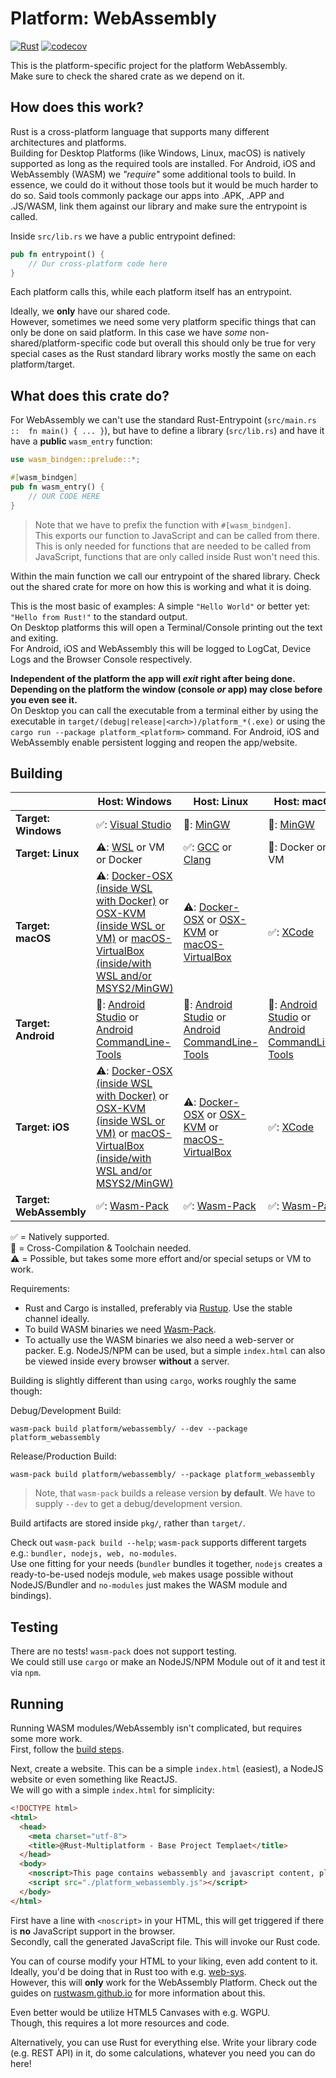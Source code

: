 # Platform: WebAssembly

[![Rust](https://github.com/rust-multiplatform/Windowing-Template/actions/workflows/platform_webassembly.yml/badge.svg)](https://github.com/rust-multiplatform/Windowing-Template/actions/workflows/platform_webassembly.yml)
[![codecov](https://codecov.io/gh/rust-multiplatform/Windowing-Template/branch/main/graph/badge.svg?token=CQTMH3NEUG)](https://codecov.io/gh/rust-multiplatform/Windowing-Template)

This is the platform-specific project for the platform WebAssembly.  
Make sure to check the shared crate as we depend on it.

## How does this work?

Rust is a cross-platform language that supports many different architectures and platforms.  
Building for Desktop Platforms (like Windows, Linux, macOS) is natively supported as long as the required tools are installed.
For Android, iOS and WebAssembly (WASM) we _"require"_ some additional tools to build.
In essence, we could do it without those tools but it would be much harder to do so.
Said tools commonly package our apps into .APK, .APP and .JS/WASM, link them against our library and make sure the entrypoint is called.

Inside `src/lib.rs` we have a public entrypoint defined:

```rust
pub fn entrypoint() {
    // Our cross-platform code here
}
```

Each platform calls this, while each platform itself has an entrypoint.  

Ideally, we **only** have our shared code.  
However, sometimes we need some very platform specific things that can only be done on said platform.
In this case we have _some_ non-shared/platform-specific code but overall this should only be true for very special cases as the Rust standard library works mostly the same on each platform/target.

## What does this crate do?

For WebAssembly we can't use the standard Rust-Entrypoint (`src/main.rs ::  fn main() { ... }`), but have to define a library (`src/lib.rs`) and have it have a **public** `wasm_entry` function:

```rust
use wasm_bindgen::prelude::*;

#[wasm_bindgen]
pub fn wasm_entry() {
    // OUR CODE HERE
}

```

> Note that we have to prefix the function with `#[wasm_bindgen]`.  
> This exports our function to JavaScript and can be called from there.  
> This is only needed for functions that are needed to be called from JavaScript, functions that are only called inside Rust won't need this.

Within the main function we call our entrypoint of the shared library.
Check out the shared crate for more on how this is working and what it is doing.

This is the most basic of examples: A simple `"Hello World"` or better yet: `"Hello from Rust!"` to the standard output.  
On Desktop platforms this will open a Terminal/Console printing out the text and exiting.  
For Android, iOS and WebAssembly this will be logged to LogCat, Device Logs and the Browser Console respectively.  

**Independent of the platform the app will _exit_ right after being done. Depending on the platform the window (console _or_ app) may close before you even see it.**  
On Desktop you can call the executable from a terminal either by using the executable in `target/(debug|release|<arch>)/platform_*(.exe)` or using the `cargo run --package platform_<platform>` command.
For Android, iOS and WebAssembly enable persistent logging and reopen the app/website.

## Building

|                         | Host: Windows                                                                                                                                                                                                                                                    | Host: Linux                                                                                                                                                                     | Host: macOS                                                                                                                                    |
| ----------------------- | ---------------------------------------------------------------------------------------------------------------------------------------------------------------------------------------------------------------------------------------------------------------- | ------------------------------------------------------------------------------------------------------------------------------------------------------------------------------- | ---------------------------------------------------------------------------------------------------------------------------------------------- |
| **Target: Windows**     | ✅: [Visual Studio](https://visualstudio.com/)                                                                                                                                                                                                                    | 🔀: [MinGW](https://www.mingw-w64.org/)                                                                                                                                          | 🔀: [MinGW](https://www.mingw-w64.org/)                                                                                                         |
| **Target: Linux**       | ⚠️: [WSL](https://docs.microsoft.com/en-us/windows/wsl/) or VM or Docker                                                                                                                                                                                          | ✅: [GCC](https://gcc.gnu.org/) or [Clang](https://clang.llvm.org/)                                                                                                              | 🔀: Docker or VM                                                                                                                                |
| **Target: macOS**       | ⚠️: [Docker-OSX (inside WSL with Docker)](https://github.com/sickcodes/Docker-OSX) or [OSX-KVM (inside WSL or VM)](https://github.com/kholia/OSX-KVM) or [macOS-VirtualBox (inside/with WSL and/or MSYS2/MinGW)](https://github.com/myspaghetti/macos-virtualbox) | ⚠️: [Docker-OSX](https://github.com/sickcodes/Docker-OSX) or [OSX-KVM](https://github.com/kholia/OSX-KVM) or [macOS-VirtualBox](https://github.com/myspaghetti/macos-virtualbox) | ✅: [XCode](https://developer.apple.com/xcode/)                                                                                                 |
| **Target: Android**     | 🔀: [Android Studio](https://developer.android.com/studio/) or [Android CommandLine-Tools](https://developer.android.com/studio/#command-tools)                                                                                                                   | 🔀: [Android Studio](https://developer.android.com/studio/) or [Android CommandLine-Tools](https://developer.android.com/studio/#command-tools)                                  | 🔀: [Android Studio](https://developer.android.com/studio/) or [Android CommandLine-Tools](https://developer.android.com/studio/#command-tools) |
| **Target: iOS**         | ⚠️: [Docker-OSX (inside WSL with Docker)](https://github.com/sickcodes/Docker-OSX) or [OSX-KVM (inside WSL or VM)](https://github.com/kholia/OSX-KVM) or [macOS-VirtualBox (inside/with WSL and/or MSYS2/MinGW)](https://github.com/myspaghetti/macos-virtualbox) | ⚠️: [Docker-OSX](https://github.com/sickcodes/Docker-OSX) or [OSX-KVM](https://github.com/kholia/OSX-KVM) or [macOS-VirtualBox](https://github.com/myspaghetti/macos-virtualbox) | ✅: [XCode](https://developer.apple.com/xcode/)                                                                                                 |
| **Target: WebAssembly** | ✅: [Wasm-Pack](https://rustwasm.github.io/wasm-pack/installer/)                                                                                                                                                                                                  | ✅: [Wasm-Pack](https://rustwasm.github.io/wasm-pack/installer/)                                                                                                                 | ✅: [Wasm-Pack](https://rustwasm.github.io/wasm-pack/installer/)                                                                                |

✅ = Natively supported.  
🔀 = Cross-Compilation & Toolchain needed.  
⚠️ = Possible, but takes some more effort and/or special setups or VM to work.

Requirements:  

- Rust and Cargo is installed, preferably via [Rustup](https://rustup.rs/). Use the stable channel ideally.
- To build WASM binaries we need [Wasm-Pack](https://rustwasm.github.io/wasm-pack/installer/).
- To actually use the WASM binaries we also need a web-server or packer. E.g. NodeJS/NPM can be used, but a simple `index.html` can also be viewed inside every browser **without** a server.

Building is slightly different than using `cargo`, works roughly the same though:

Debug/Development Build:

```shell
wasm-pack build platform/webassembly/ --dev --package platform_webassembly
```

Release/Production Build:

```shell
wasm-pack build platform/webassembly/ --package platform_webassembly
```

> Note, that `wasm-pack` builds a release version **by default**.
> We have to supply `--dev` to get a debug/development version.

Build artifacts are stored inside `pkg/`, rather than `target/`.

Check out `wasm-pack build --help`; `wasm-pack` supports different targets e.g.: `bundler, nodejs, web, no-modules`.  
Use one fitting for your needs (`bundler` bundles it together, `nodejs` creates a ready-to-be-used nodejs module, `web` makes usage possible without NodeJS/Bundler and `no-modules` just makes the WASM module and bindings).

## Testing

There are no tests! `wasm-pack` does not support testing.  
We could still use `cargo` or make an NodeJS/NPM Module out of it and test it via `npm`.

## Running

Running WASM modules/WebAssembly isn't complicated, but requires some more work.  
First, follow the [build steps](#building).  

Next, create a website. This can be a simple `index.html` (easiest), a NodeJS website or even something like ReactJS.  
We will go with a simple `index.html` for simplicity:  

```html
<!DOCTYPE html>
<html>
  <head>
    <meta charset="utf-8">
    <title>@Rust-Multiplatform - Base Project Templaet</title>
  </head>
  <body>
    <noscript>This page contains webassembly and javascript content, please enable javascript in your browser.</noscript>
    <script src="./platform_webassembly.js"></script>
  </body>
</html>
```

First have a line with `<noscript>` in your HTML, this will get triggered if there is **no** JavaScript support in the browser.  
Secondly, call the generated JavaScript file. This will invoke our Rust code.

You can of course modify your HTML to your liking, even add content to it.  
Ideally, you'd be doing that in Rust too with e.g. [web-sys](https://docs.rs/web-sys/0.3.35/i686-unknown-linux-gnu/web_sys/).  
However, this will **only** work for the WebAssembly Platform.
Check out the guides on [rustwasm.github.io](https://rustwasm.github.io) for more information about this.

Even better would be utilize HTML5 Canvases with e.g. WGPU.  
Though, this requires a lot more resources and code.

Alternatively, you can use Rust for everything else. Write your library code (e.g. REST API) in it, do some calculations, whatever you need you can do here!
